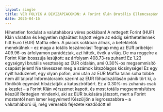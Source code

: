 ```yaml
---
layout: single
title: VÉR FOLYIK A DEVIZAPIACOKON: A Forint Klán Brutális Ellencsapást Mért Az Euró Maffiára! Összeomlás Következik?!
date: 2025-04-16
---
```


Hihetetlen fordulat a valutaháború véres poklában! A rettegett Forint (HUF) Klán váratlan és kegyetlen rajtaütést hajtott végre az eddig sérthetetlennek hitt Euró (EUR) Maffia ellen. A piacok sokkban állnak, a befektetők menekülnek – ez maga a totális leszámolás!
Tegnap még az EUR pribékjei 409.96-os árfolyamon parádéztak, azt hitték, övék a világ. De ma reggelre a Forint Klán bosszúja lesújtott: az árfolyam 408.73-ra zuhant! Ez 1.23 egységnyi brutális veszteség az EUR oldalán, ami 0.30%-os megsemmisítő csapást jelent! 
Ne tévesszen meg a számok látszólagos kicsinysége! Ez egy nyílt hadüzenet, egy olyan pofon, ami után az EUR Maffia talán soha többé nem áll talpra! Informátoraink szerint az EUR főhadiszállásán pánik tört ki, a főnökök egymást hibáztatják a katasztrófáért. Ez a 0.30%-os zuhanás csak a kezdet – a Forint Klán vérszemet kapott, és most totális megsemmisítésre készül! Rettegjen mindenki, aki az EUR bukására játszott, mert a Forint mostantól nem ismer kegyelmet! Készüljön a legrosszabbra – a valutaháború új, még véresebb fejezete kezdődött el!
